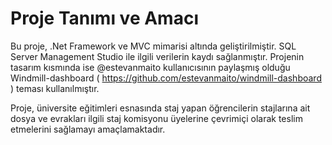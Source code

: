 # Proje Tanımı ve Amacı
Bu proje, .Net Framework ve MVC mimarisi altında geliştirilmiştir. SQL Server Management Studio ile ilgili verilerin kaydı sağlanmıştır. 
Projenin tasarım kısmında ise @estevanmaito kullanıcısının paylaşmış olduğu Windmill-dashboard ( https://github.com/estevanmaito/windmill-dashboard ) teması kullanılmıştır. 

Proje, üniversite eğitimleri esnasında staj yapan öğrencilerin stajlarına ait dosya ve evrakları ilgili staj komisyonu üyelerine çevrimiçi olarak teslim etmelerini sağlamayı amaçlamaktadır. 
